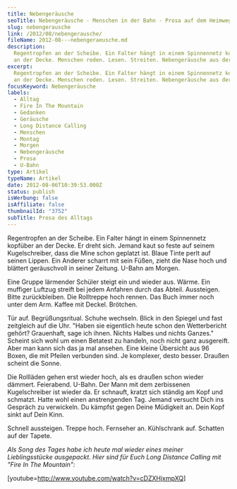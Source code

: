 ```yaml
---
title: Nebengeräusche
seoTitle: Nebengeräusche - Menschen in der Bahn - Prosa auf dem Heimweg
slug: nebengerausche
link: /2012/08/nebengerausche/
fileName: 2012-08---nebengeraeusche.md
description:
  Regentropfen an der Scheibe. Ein Falter hängt in einem Spinnennetz kopfunter
  an der Decke. Menschen reden. Lesen. Streiten. Nebengeräusche aus der Bahn.
excerpt:
  Regentropfen an der Scheibe. Ein Falter hängt in einem Spinnennetz kopfunter
  an der Decke. Menschen reden. Lesen. Streiten. Nebengeräusche aus der Bahn.
focusKeyword: Nebengeräusche
labels:
  - Alltag
  - Fire In The Mountain
  - Gedanken
  - Geräusche
  - Long Distance Calling
  - Menschen
  - Montag
  - Morgen
  - Nebengeräusche
  - Prosa
  - U-Bahn
type: Artikel
typeName: Artikel
date: 2012-08-06T10:39:53.000Z
status: publish
isWerbung: false
isAffiliate: false
thumbnailId: "3752"
subTitle: Prosa des Alltags
---
```


Regentropfen an der Scheibe. Ein Falter hängt in einem Spinnennetz kopfüber an
der Decke. Er dreht sich. Jemand kaut so feste auf seinem Kugelschreiber, dass
die Mine schon geplatzt ist. Blaue Tinte perlt auf seinen Lippen. Ein Anderer
scharrt mit sein Füßen, zieht die Nase hoch und blättert geräuschvoll in seiner
Zeitung. U-Bahn am Morgen.

Eine Gruppe lärmender Schüler steigt ein und wieder aus. Wärme. Ein muffiger
Luftzug streift bei jedem Anfahren durch das Abteil. Aussteigen. Bitte
zurückbleiben. Die Rolltreppe hoch rennen. Das Buch immer noch unter dem Arm.
Kaffee mit Deckel. Brötchen.

Tür auf. Begrüßungsritual. Schuhe wechseln. Blick in den Spiegel und fast
zeitgleich auf die Uhr. "Haben sie eigentlich heute schon den Wetterbericht
gehört? Grauenhaft, sage ich ihnen. Nichts Halbes und nichts Ganzes." Scheint
sich wohl um einen Betatest zu handeln, noch nicht ganz ausgereift. Aber man
kann sich das ja mal ansehen. Eine kleine Übersicht aus 96 Boxen, die mit
Pfeilen verbunden sind. Je komplexer, desto besser. Draußen scheint die Sonne.

Die Rollläden gehen erst wieder hoch, als es draußen schon wieder dämmert.
Feierabend. U-Bahn. Der Mann mit dem zerbissenen Kugelschreiber ist wieder da.
Er schnauft, kratzt sich ständig am Kopf und schmatzt. Hatte wohl einen
anstrengenden Tag. Jemand versucht Dich ins Gespräch zu verwickeln. Du kämpfst
gegen Deine Müdigkeit an. Dein Kopf sinkt auf Dein Kinn.

Schnell aussteigen. Treppe hoch. Fernseher an. Kühlschrank auf. Schatten auf der
Tapete.

<em>Als Song des Tages habe ich heute mal wieder eines meiner Lieblingsstücke
ausgepackt. Hier sind für Euch Long Distance Calling mit "Fire In The
Mountain":</em>

[youtube=http://www.youtube.com/watch?v=cDZXHjxmpXQ]

&nbsp;
